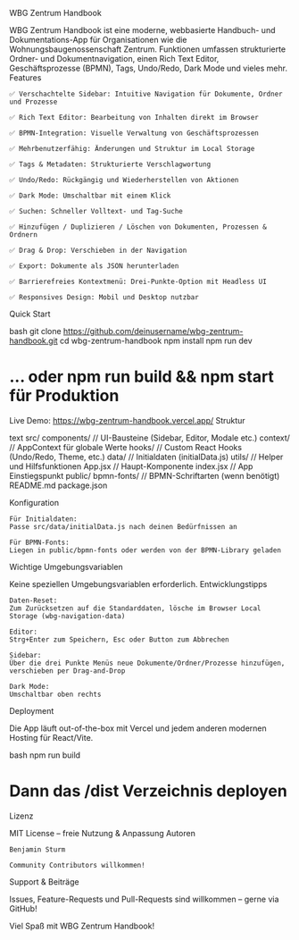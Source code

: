 WBG Zentrum Handbook

WBG Zentrum Handbook ist eine moderne, webbasierte Handbuch- und Dokumentations-App für Organisationen wie die Wohnungsbaugenossenschaft Zentrum.
Funktionen umfassen strukturierte Ordner- und Dokumentnavigation, einen Rich Text Editor, Geschäftsprozesse (BPMN), Tags, Undo/Redo, Dark Mode und vieles mehr.
Features

    ✅ Verschachtelte Sidebar: Intuitive Navigation für Dokumente, Ordner und Prozesse

    ✅ Rich Text Editor: Bearbeitung von Inhalten direkt im Browser

    ✅ BPMN-Integration: Visuelle Verwaltung von Geschäftsprozessen

    ✅ Mehrbenutzerfähig: Änderungen und Struktur im Local Storage

    ✅ Tags & Metadaten: Strukturierte Verschlagwortung

    ✅ Undo/Redo: Rückgängig und Wiederherstellen von Aktionen

    ✅ Dark Mode: Umschaltbar mit einem Klick

    ✅ Suchen: Schneller Volltext- und Tag-Suche

    ✅ Hinzufügen / Duplizieren / Löschen von Dokumenten, Prozessen & Ordnern

    ✅ Drag & Drop: Verschieben in der Navigation

    ✅ Export: Dokumente als JSON herunterladen

    ✅ Barrierefreies Kontextmenü: Drei-Punkte-Option mit Headless UI

    ✅ Responsives Design: Mobil und Desktop nutzbar

Quick Start

bash
git clone https://github.com/deinusername/wbg-zentrum-handbook.git
cd wbg-zentrum-handbook
npm install
npm run dev
# ... oder npm run build && npm start für Produktion

Live Demo:
https://wbg-zentrum-handbook.vercel.app/
Struktur

text
src/
  components/      // UI-Bausteine (Sidebar, Editor, Modale etc.)
  context/         // AppContext für globale Werte
  hooks/           // Custom React Hooks (Undo/Redo, Theme, etc.)
  data/            // Initialdaten (initialData.js)
  utils/           // Helper und Hilfsfunktionen
  App.jsx          // Haupt-Komponente
  index.jsx        // App Einstiegspunkt
public/
  bpmn-fonts/      // BPMN-Schriftarten (wenn benötigt)
README.md
package.json

Konfiguration

    Für Initialdaten:
    Passe src/data/initialData.js nach deinen Bedürfnissen an

    Für BPMN-Fonts:
    Liegen in public/bpmn-fonts oder werden von der BPMN-Library geladen

Wichtige Umgebungsvariablen

Keine speziellen Umgebungsvariablen erforderlich.
Entwicklungstipps

    Daten-Reset:
    Zum Zurücksetzen auf die Standarddaten, lösche im Browser Local Storage (wbg-navigation-data)

    Editor:
    Strg+Enter zum Speichern, Esc oder Button zum Abbrechen

    Sidebar:
    Über die drei Punkte Menüs neue Dokumente/Ordner/Prozesse hinzufügen, verschieben per Drag-and-Drop

    Dark Mode:
    Umschaltbar oben rechts

Deployment

Die App läuft out-of-the-box mit Vercel und jedem anderen modernen Hosting für React/Vite.

bash
npm run build
# Dann das /dist Verzeichnis deployen

Lizenz

MIT License – freie Nutzung & Anpassung
Autoren

    Benjamin Sturm

    Community Contributors willkommen!

Support & Beiträge

Issues, Feature-Requests und Pull-Requests sind willkommen – gerne via GitHub!

Viel Spaß mit WBG Zentrum Handbook!
